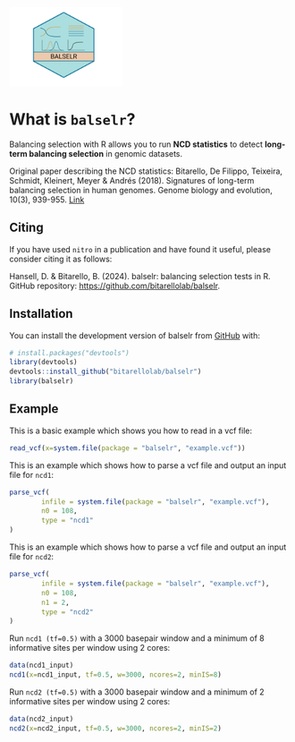 
<!-- README.md is generated from README.Rmd. Please edit that file -->

<img src="man/figures/balselr.png" style="width:40.0%;height:40.0%" />

# What is `balselr`?

Balancing selection with R allows you to run **NCD statistics** to
detect **long-term balancing selection** in genomic datasets.

Original paper describing the NCD statistics: Bitarello, De Filippo,
Teixeira, Schmidt, Kleinert, Meyer & Andrés (2018). Signatures of
long-term balancing selection in human genomes. Genome biology and
evolution, 10(3), 939-955.
[Link](https://academic.oup.com/gbe/article/10/3/939/4938688)

## Citing

If you have used `nitro` in a publication and have found it useful, please
consider citing it as follows:

Hansell, D. & Bitarello, B. (2024). balselr: balancing selection tests in R. GitHub repository:
https://github.com/bitarellolab/balselr.

## Installation

You can install the development version of balselr from
[GitHub](https://github.com/) with:

``` r
# install.packages("devtools")
library(devtools)
devtools::install_github("bitarellolab/balselr")
library(balselr)
```

## Example

This is a basic example which shows you how to read in a vcf file:

``` r
read_vcf(x=system.file(package = "balselr", "example.vcf"))
```

This is an example which shows how to parse a vcf file and output an
input file for `ncd1`:

``` r
parse_vcf(
        infile = system.file(package = "balselr", "example.vcf"),
        n0 = 108,
        type = "ncd1"
)
```

This is an example which shows how to parse a vcf file and output an
input file for `ncd2`:

``` r
parse_vcf(
        infile = system.file(package = "balselr", "example.vcf"),
        n0 = 108,
        n1 = 2,
        type = "ncd2"
)
```

Run `ncd1 (tf=0.5)` with a 3000 basepair window and a minimum of 8
informative sites per window using 2 cores:

``` r
data(ncd1_input)
ncd1(x=ncd1_input, tf=0.5, w=3000, ncores=2, minIS=8)
```

Run `ncd2 (tf=0.5)` with a 3000 basepair window and a minimum of 2
informative sites per window using 2 cores:

``` r
data(ncd2_input)
ncd2(x=ncd2_input, tf=0.5, w=3000, ncores=2, minIS=2)
```

